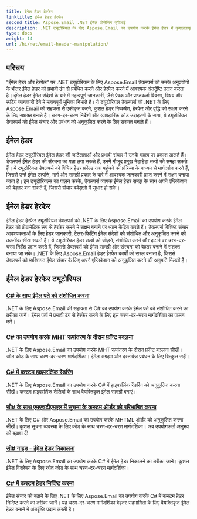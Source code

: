 ```yaml
---
title: ईमेल हेडर हेरफेर
linktitle: ईमेल हेडर हेरफेर
second_title: Aspose.Email .NET ईमेल प्रोसेसिंग एपीआई
description: .NET ट्यूटोरियल के लिए Aspose.Email का उपयोग करके ईमेल हेडर में कुशलतापूर्वक हेरफेर करें। उन्नत संचार के लिए हेडर निकालना, संशोधित करना और वैयक्तिकृत करना सीखें।
type: docs
weight: 14
url: /hi/net/email-header-manipulation/
---
```


## परिचय

"ईमेल हेडर और हेरफेर" पर .NET ट्यूटोरियल के लिए Aspose.Email डेवलपर्स को उनके अनुप्रयोगों के भीतर ईमेल हेडर को प्रभावी ढंग से प्रबंधित करने और हेरफेर करने में आवश्यक अंतर्दृष्टि प्रदान करता है। ईमेल हेडर ईमेल संदेशों के बारे में महत्वपूर्ण जानकारी, जैसे प्रेषक और प्राप्तकर्ता विवरण, विषय और रूटिंग जानकारी देने में महत्वपूर्ण भूमिका निभाते हैं। ये ट्यूटोरियल डेवलपर्स को .NET के लिए Aspose.Email को सहजता से एकीकृत करने, कुशल हेडर निष्कर्षण, हेरफेर और वृद्धि को सक्षम करने के लिए सशक्त बनाते हैं। चरण-दर-चरण निर्देशों और व्यावहारिक कोड उदाहरणों के साथ, ये ट्यूटोरियल डेवलपर्स को ईमेल संचार और प्रबंधन को अनुकूलित करने के लिए सशक्त बनाते हैं।

## ईमेल हेडर

ईमेल हेडर ट्यूटोरियल ईमेल हेडर की जटिलताओं और प्रभावी संचार में उनके महत्व पर प्रकाश डालते हैं। डेवलपर्स ईमेल हेडर की संरचना का पता लगा सकते हैं, उनमें मौजूद प्रमुख मेटाडेटा तत्वों को समझ सकते हैं। ये ट्यूटोरियल डेवलपर्स को विभिन्न हेडर फ़ील्ड तक पहुंचने की प्रक्रिया के माध्यम से मार्गदर्शन करते हैं, जिससे उन्हें ईमेल उत्पत्ति, मार्ग और सामग्री प्रकार के बारे में आवश्यक जानकारी प्राप्त करने में सक्षम बनाया जाता है। इन ट्यूटोरियल्स का पालन करके, डेवलपर्स व्यापक ईमेल हेडर समझ के साथ अपने एप्लिकेशन को बेहतर बना सकते हैं, जिससे संचार वर्कफ़्लो में सुधार हो सके।

## ईमेल हेडर हेरफेर

ईमेल हेडर हेरफेर ट्यूटोरियल डेवलपर्स को .NET के लिए Aspose.Email का उपयोग करके ईमेल हेडर को प्रोग्रामेटिक रूप से हेरफेर करने में सक्षम बनाने पर ध्यान केंद्रित करते हैं। डेवलपर्स विशिष्ट संचार आवश्यकताओं के लिए हेडर जानकारी, टेलर-फिटिंग ईमेल संदेशों को संशोधित और अनुकूलित करने की तकनीक सीख सकते हैं। ये ट्यूटोरियल हेडर तत्वों को जोड़ने, संशोधित करने और हटाने पर चरण-दर-चरण निर्देश प्रदान करते हैं, जिससे डेवलपर्स को ईमेल सामग्री और संरचना को बेहतर बनाने में सशक्त बनाया जा सके। .NET के लिए Aspose.Email हेडर हेरफेर कार्यों को सरल बनाता है, जिससे डेवलपर्स को व्यक्तिगत ईमेल संचार के लिए अपने एप्लिकेशन को अनुकूलित करने की अनुमति मिलती है।

## ईमेल हेडर हेरफेर ट्यूटोरियल
### [C# के साथ ईमेल पते को संशोधित करना](./modifying-email-addresses-with-csharp/)
.NET के लिए Aspose.Email की सहायता से C# का उपयोग करके ईमेल पते को संशोधित करने का तरीका जानें। ईमेल पतों में प्रभावी ढंग से हेरफेर करने के लिए इस चरण-दर-चरण मार्गदर्शिका का पालन करें।
### [C# का उपयोग करके MHT रूपांतरण के दौरान फ़ॉन्ट बदलना](./changing-fonts-during-mht-conversion-using-csharp/)
.NET के लिए Aspose.Email का उपयोग करके MHT रूपांतरण के दौरान फ़ॉन्ट बदलना सीखें। स्रोत कोड के साथ चरण-दर-चरण मार्गदर्शिका। ईमेल संग्रहण और दस्तावेज़ प्रबंधन के लिए बिल्कुल सही।
### [ C# में कस्टम हाइपरलिंक रेंडरिंग](./custom-hyperlink-rendering-in-csharp/)
.NET के लिए Aspose.Email का उपयोग करके C# में हाइपरलिंक रेंडरिंग को अनुकूलित करना सीखें। कस्टम हाइपरलिंक शैलियों के साथ वैयक्तिकृत ईमेल सामग्री बनाएं।
### [सी# के साथ एमएचटीएमएल में सूचना के कस्टम ऑर्डर को परिभाषित करना](./defining-custom-order-of-information-in-mhtml-with-csharp/)
.NET के लिए C# और Aspose.Email का उपयोग करके MHTML ऑर्डर को अनुकूलित करना सीखें। कुशल सूचना व्यवस्था के लिए कोड के साथ चरण-दर-चरण मार्गदर्शिका। अब उपयोगकर्ता अनुभव को बढ़ावा दें!
### [सी# गाइड - ईमेल हेडर निकालना](./csharp-guide-extracting-email-headers/)
.NET के लिए Aspose.Email का उपयोग करके C# में ईमेल हेडर निकालने का तरीका जानें। कुशल ईमेल विश्लेषण के लिए स्रोत कोड के साथ चरण-दर-चरण मार्गदर्शिका। 
### [C# में कस्टम हेडर निर्दिष्ट करना](./specifying-custom-headers-in-csharp/)
ईमेल संचार को बढ़ाने के लिए .NET के लिए Aspose.Email का उपयोग करके C# में कस्टम हेडर निर्दिष्ट करने का तरीका जानें। यह चरण-दर-चरण मार्गदर्शिका बेहतर सहभागिता के लिए वैयक्तिकृत ईमेल हेडर बनाने में अंतर्दृष्टि प्रदान करती है।